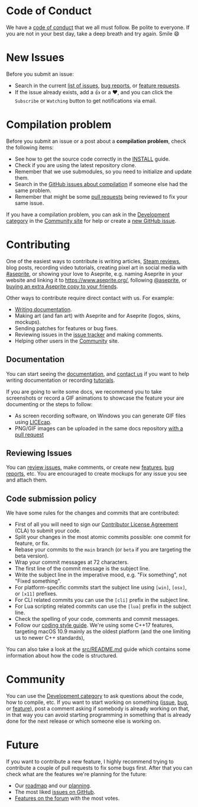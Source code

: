 # Code of Conduct

We have a [code of conduct](CODE_OF_CONDUCT.md) that we all must
follow. Be polite to everyone. If you are not in your best day, take a
deep breath and try again. Smile :smile:

# New Issues

Before you submit an issue:

* Search in the current
  [list of issues](https://github.com/aseprite/aseprite/issues),
  [bug reports](https://community.aseprite.org/c/bugs), or
  [feature requests](https://community.aseprite.org/c/features).
* If the issue already exists, add a :+1: or a :heart:, and you can
  click the `Subscribe` or `Watching` button to get notifications
  via email.

# Compilation problem

Before you submit an issue or a post about a **compilation problem**,
check the following items:

* See how to get the source code correctly in the [INSTALL](INSTALL.md) guide.
* Check if you are using the latest repository clone.
* Remember that we use submodules, so you need to initialize and update them.
* Search in the [GitHub issues about compilation](https://github.com/aseprite/aseprite/issues?q=is%3Aissue+label%3Acompilation)
  if someone else had the same problem.
* Remember that might be some [pull requests](https://github.com/aseprite/aseprite/pulls)
  being reviewed to fix your same issue.

If you have a compilation problem, you can ask in the
[Development category](https://community.aseprite.org/c/development)
in the [Community site](https://community.aseprite.org/) for help
or create a [new GitHub issue](https://github.com/aseprite/aseprite/issues/new).

# Contributing

One of the easiest ways to contribute is writing articles, [Steam
reviews](https://steamcommunity.com/app/431730/reviews/), blog posts,
recording video tutorials, creating pixel art in social media with
[#aseprite](https://twitter.com/search?q=%23aseprite), or showing your
love to Aseprite, e.g. naming Aseprite in your website and linking it
to https://www.aseprite.org/, following [@aseprite](https://twitter.com/aseprite),
or [buying an extra Aseprite copy to your friends](https://www.aseprite.org/download/).

Other ways to contribute require direct contact with us. For example:

* [Writing documentation](https://github.com/aseprite/docs).
* Making art (and fan art) with Aseprite and for Aseprite (logos, skins, mockups).
* Sending patches for features or bug fixes.
* Reviewing issues in the [issue tracker](https://github.com/aseprite/aseprite/issues)
  and making comments.
* Helping other users in the [Community](https://community.aseprite.org/) site.

## Documentation

You can start seeing the
[documentation](https://www.aseprite.org/docs/), and
[contact us](mailto:support@aseprite.org) if you want to help
writing documentation or recording [tutorials](https://www.aseprite.org/docs/tutorial/).

If you are going to write some docs, we recommend you to take
screenshots or record a GIF animations to showcase the feature your
are documenting or the steps to follow:

* As screen recording software, on Windows you can generate GIF files
  using [LICEcap](http://www.cockos.com/licecap/).
* PNG/GIF images can be uploaded in the same docs repository
  [with a pull request](https://github.com/aseprite/docs/pulls)

## Reviewing Issues

You can [review issues](https://github.com/aseprite/aseprite/issues),
make comments, or create
new [features](https://community.aseprite.org/c/features),
[bug reports](https://community.aseprite.org/c/bugs), etc. You are
encouraged to create mockups for any issue you see and attach them.

## Code submission policy

We have some rules for the changes and commits that are contributed:

* First of all you will need to sign our
  [Contributor License Agreement](https://github.com/igarastudio/cla) (CLA)
  to submit your code.
* Split your changes in the most atomic commits possible: one commit
  for feature, or fix.
* Rebase your commits to the `main` branch (or `beta` if you are
  targeting the beta version).
* Wrap your commit messages at 72 characters.
* The first line of the commit message is the subject line.
* Write the subject line in the imperative mood, e.g. "Fix something",
  not "Fixed something".
* For platform-specific commits start the subject line using
  `[win]`, `[osx]`, or `[x11]` prefixes.
* For CLI related commits you can use the `[cli]` prefix in the
  subject line.
* For Lua scripting related commits can use the `[lua]` prefix in
  the subject line.
* Check the spelling of your code, comments and commit messages.
* Follow our [coding style guide](docs/CODING_STYLE.md). We're using
  some C++17 features, targeting macOS 10.9 mainly as the oldest
  platform (and the one limiting us to newer C++ standards),

You can also take a look at the [src/README.md](https://github.com/aseprite/aseprite/tree/main/src/#aseprite-source-code)
guide which contains some information about how the code is structured.

# Community

You can use the [Development category](https://community.aseprite.org/c/development)
to ask questions about the code, how to compile, etc.
If you want to start working on something
([issue](https://github.com/aseprite/aseprite/issues),
[bug](https://community.aseprite.org/c/bugs),
or [feature](https://community.aseprite.org/c/features)),
post a comment asking if somebody is already working on that,
in that way you can avoid starting programming in something that is already
done for the next release or which someone else is working on.

# Future

If you want to contribute a new feature, I highly recommend trying to
contribute a couple of pull requests to fix some bugs first. After
that you can check what are the features we're planning for the
future:

* Our [roadmap](http://www.aseprite.org/roadmap/) and our [planning](https://github.com/orgs/aseprite/projects/10).
* The most liked [issues on GitHub](https://github.com/aseprite/aseprite/issues?q=is%3Aissue+is%3Aopen+sort%3Areactions-%2B1-desc).
* [Features on the forum](https://community.aseprite.org/c/features/7/l/latest?order=votes) with the most votes.
